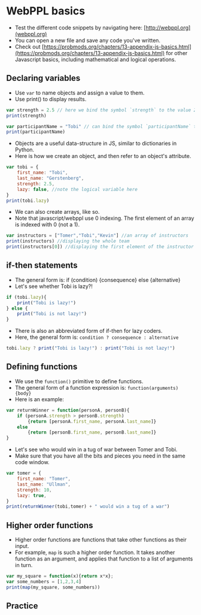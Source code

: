 # WebPPL basics 

- Test the different code snippets by navigating here: [http://webppl.org](webppl.org)
- You can open a new file and save any code you've written.
- Check out [https://probmods.org/chapters/13-appendix-js-basics.html](https://probmods.org/chapters/13-appendix-js-basics.html) for other Javascript basics, including mathematical and logical operations.

## Declaring variables 

- Use `var` to name objects and assign a value to them. 
- Use print() to display results.

```javascript
var strength = 2.5 // here we bind the symbol `strength` to the value 2.5
print(strength) 
```

```javascript
var participantName = "Tobi" // can bind the symbol `participantName` to a string
print(participantName)
```

- Objects are a useful data-structure in JS, similar to dictionaries in Python.
- Here is how we create an object, and then refer to an object's attribute. 

```javascript
var tobi = {
	first_name: "Tobi",
	last_name: "Gerstenberg",
	strength: 2.5,
	lazy: false, //note the logical variable here
}
print(tobi.lazy)
```

- We can also create arrays, like so. 
- Note that javascript/webppl use 0 indexing. The first element of an array is indexed with 0 (not a 1). 

```javascript
var instructors = ["Tomer","Tobi","Kevin"] //an array of instructors 
print(instructors) //displaying the whole team 
print(instructors[0]) //displaying the first element of the instructor team
``` 

## if-then statements 

- The general form is: if (condition) {consequence} else {alternative}
- Let's see whether Tobi is lazy?!

```javascript
if (tobi.lazy){
	print("Tobi is lazy!")
} else {
	print("Tobi is not lazy!")
}
```
- There is also an abbreviated form of if-then for lazy coders. 
- Here, the general form is: `condition ? consequence : alternative`

```javascript 
tobi.lazy ? print("Tobi is lazy!") : print("Tobi is not lazy!")
```

## Defining functions 

- We use the `function()` primitive to define functions. 
- The general form of a function expression is: `function(arguments) {body}`
- Here is an example: 

```javascript 
var returnWinner = function(personA, personB){
	if (personA.strength > personB.strength)
		{return [personA.first_name, personA.last_name]}
	else
		{return [personB.first_name, personB.last_name]}  
}
```

- Let's see who would win in a tug of war between Tomer and Tobi. 
- Make sure that you have all the bits and pieces you need in the same code window.

```javascript
var tomer = {
	first_name: "Tomer",
	last_name: "Ullman",
	strength: 10,
	lazy: true,
}
print(returnWinner(tobi,tomer) + " would win a tug of a war")
```

## Higher order functions 

- Higher order functions are functions that take other functions as their input. 
- For example, `map` is such a higher order function. It takes another function as an argument, and applies that function to a list of arguments in turn. 

```javascript 
var my_square = function(x){return x*x};
var some_numbers = [1,2,3,4]
print(map(my_square, some_numbers))
```

## Practice 

### 

<!-- // Note that this function doesn't account for ties, how would you amend it? -->

